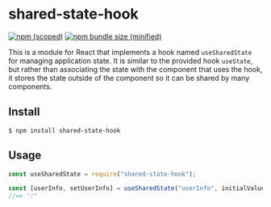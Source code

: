 # shared-state-hook

[![npm (scoped)](https://img.shields.io/npm/v/shared-state-hook.svg)](https://www.npmjs.com/package/shared-state-hook)
[![npm bundle size (minified)](https://img.shields.io/github/size/magnumjs/shared-state-hook/dist/share-state-hook.min.js.svg)](https://unpkg.com/ng-react-state)

This is a module for React that implements a hook named `useSharedState` for managing application state. 
It is similar to the provided hook `useState`, but rather than associating the state with the component that uses the hook,
it stores the state outside of the component so it can be shared by many components.
 
 
 
## Install

```
$ npm install shared-state-hook
```

## Usage

```js
const useSharedState = require("shared-state-hook");

const [userInfo, setUserInfo] = useSharedState("userInfo", initialValues);
//=> "!"
```